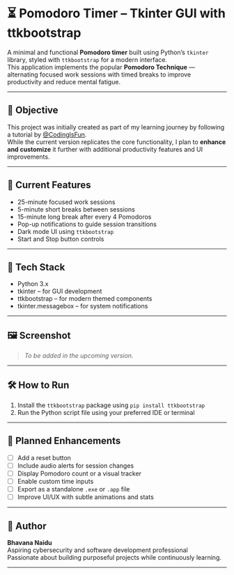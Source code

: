 # ⏳ Pomodoro Timer – Tkinter GUI with ttkbootstrap

A minimal and functional **Pomodoro timer** built using Python’s `tkinter` library, styled with `ttkbootstrap` for a modern interface.  
This application implements the popular **Pomodoro Technique** — alternating focused work sessions with timed breaks to improve productivity and reduce mental fatigue.

---

## 🎯 Objective

This project was initially created as part of my learning journey by following a tutorial by [@CodingIsFun](https://www.youtube.com/watch?v=uUWG5cm2Los).  
While the current version replicates the core functionality, I plan to **enhance and customize** it further with additional productivity features and UI improvements.

---

## 🚀 Current Features

- 25-minute focused work sessions
- 5-minute short breaks between sessions
- 15-minute long break after every 4 Pomodoros
- Pop-up notifications to guide session transitions
- Dark mode UI using `ttkbootstrap`
- Start and Stop button controls

---

## 🧰 Tech Stack

- Python 3.x
- tkinter – for GUI development
- ttkbootstrap – for modern themed components
- tkinter.messagebox – for system notifications

---

## 🖼️ Screenshot

> _To be added in the upcoming version._

---

## 🛠️ How to Run

1. Install the `ttkbootstrap` package using `pip install ttkbootstrap`
2. Run the Python script file using your preferred IDE or terminal

---

## 🔧 Planned Enhancements

- [ ] Add a reset button
- [ ] Include audio alerts for session changes
- [ ] Display Pomodoro count or a visual tracker
- [ ] Enable custom time inputs
- [ ] Export as a standalone `.exe` or `.app` file
- [ ] Improve UI/UX with subtle animations and stats

---

## 👤 Author

**Bhavana Naidu**  
Aspiring cybersecurity and software development professional  
Passionate about building purposeful projects while continuously learning.

---
